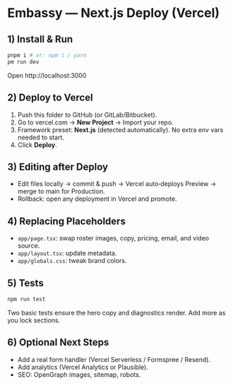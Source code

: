 # Embassy — Next.js Deploy (Vercel)

## 1) Install & Run
```bash
pnpm i # or: npm i / yarn
pm run dev
```
Open http://localhost:3000

## 2) Deploy to Vercel
1. Push this folder to GitHub (or GitLab/Bitbucket).
2. Go to vercel.com → **New Project** → Import your repo.
3. Framework preset: **Next.js** (detected automatically). No extra env vars needed to start.
4. Click **Deploy**.

## 3) Editing after Deploy
- Edit files locally → commit & push → Vercel auto‑deploys Preview → merge to main for Production.
- Rollback: open any deployment in Vercel and promote.

## 4) Replacing Placeholders
- `app/page.tsx`: swap roster images, copy, pricing, email, and video source.
- `app/layout.tsx`: update metadata.
- `app/globals.css`: tweak brand colors.

## 5) Tests
```bash
npm run test
```
Two basic tests ensure the hero copy and diagnostics render. Add more as you lock sections.

## 6) Optional Next Steps
- Add a real form handler (Vercel Serverless / Formspree / Resend).
- Add analytics (Vercel Analytics or Plausible).
- SEO: OpenGraph images, sitemap, robots.
